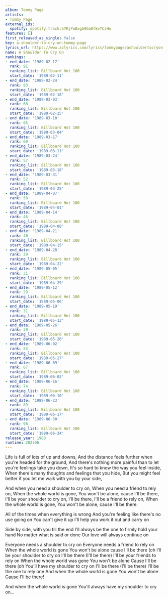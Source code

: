 ```yaml
---
album: Tommy Page
artists:
- Tommy Page
external_ids:
  spotify: spotify:track:5YRjPuBxgb9GaOfEvYCzHo
features: []
first_released_as_single: false
key: a-shoulder-to-cry-on-tommy-page
lyrics_url: https://www.azlyrics.com/lyrics/tommypage/ashouldertocryon.html
name: A Shoulder To Cry On
rankings:
- end_date: '1989-02-17'
  rank: 91
  ranking_list: Billboard Hot 100
  start_date: '1989-02-11'
- end_date: '1989-02-24'
  rank: 83
  ranking_list: Billboard Hot 100
  start_date: '1989-02-18'
- end_date: '1989-03-03'
  rank: 68
  ranking_list: Billboard Hot 100
  start_date: '1989-02-25'
- end_date: '1989-03-10'
  rank: 65
  ranking_list: Billboard Hot 100
  start_date: '1989-03-04'
- end_date: '1989-03-17'
  rank: 60
  ranking_list: Billboard Hot 100
  start_date: '1989-03-11'
- end_date: '1989-03-24'
  rank: 57
  ranking_list: Billboard Hot 100
  start_date: '1989-03-18'
- end_date: '1989-03-31'
  rank: 52
  ranking_list: Billboard Hot 100
  start_date: '1989-03-25'
- end_date: '1989-04-07'
  rank: 50
  ranking_list: Billboard Hot 100
  start_date: '1989-04-01'
- end_date: '1989-04-14'
  rank: 46
  ranking_list: Billboard Hot 100
  start_date: '1989-04-08'
- end_date: '1989-04-21'
  rank: 40
  ranking_list: Billboard Hot 100
  start_date: '1989-04-15'
- end_date: '1989-04-28'
  rank: 39
  ranking_list: Billboard Hot 100
  start_date: '1989-04-22'
- end_date: '1989-05-05'
  rank: 31
  ranking_list: Billboard Hot 100
  start_date: '1989-04-29'
- end_date: '1989-05-12'
  rank: 29
  ranking_list: Billboard Hot 100
  start_date: '1989-05-06'
- end_date: '1989-05-19'
  rank: 31
  ranking_list: Billboard Hot 100
  start_date: '1989-05-13'
- end_date: '1989-05-26'
  rank: 39
  ranking_list: Billboard Hot 100
  start_date: '1989-05-20'
- end_date: '1989-06-02'
  rank: 53
  ranking_list: Billboard Hot 100
  start_date: '1989-05-27'
- end_date: '1989-06-09'
  rank: 67
  ranking_list: Billboard Hot 100
  start_date: '1989-06-03'
- end_date: '1989-06-16'
  rank: 74
  ranking_list: Billboard Hot 100
  start_date: '1989-06-10'
- end_date: '1989-06-23'
  rank: 89
  ranking_list: Billboard Hot 100
  start_date: '1989-06-17'
- end_date: '1989-06-30'
  rank: 98
  ranking_list: Billboard Hot 100
  start_date: '1989-06-24'
release_year: 1988
runtime: 202306
---
```

Life is full of lots of up and downs,
And the distance feels further when you're headed for the ground,
And there's nothing more painful than to let you're feelings take you down,
It's so hard to know the way you feel inside,
When there's many thoughts and feelings that you hide,
But you might feel better if you let me walk with you by your side,

And when you need a shoulder to cry on,
When you need a friend to rely on,
When the whole world is gone,
You won't be alone, cause I'll be there,
I'll be your shoulder to cry on,
I'll be there,
I'll be a friend to rely on,
When the whole world is gone,
You won't be alone, cause I'll be there.

All of the times when everything is wrong
And you're feeling like there's no use going on
You can't give it up
I'll help you work it out and carry on

Side by side, with you till the end
I'll always be the one to firmly hold your hand
No matter what is said or done
Our love will always continue on

Everyone needs a shoulder to cry on
Everyone needs a friend to rely on
When the whole world is gone
You won't be alone cause I'll be there (oh
I'll be your shoulder to cry on
I'll be there (I'll be there)
I'll be your friends to rely on
When the whole world was gone
You won't be alone
Cause I'll be there (oh
You'll have my shoulder to cry on
I'll be there (I'll be there)
I'll be the one to rely one
And when the whole world is gone
You won't be alone
Cause I'll be there!

And when the whole world is gone
You'll always have my shoulder to cry on...
